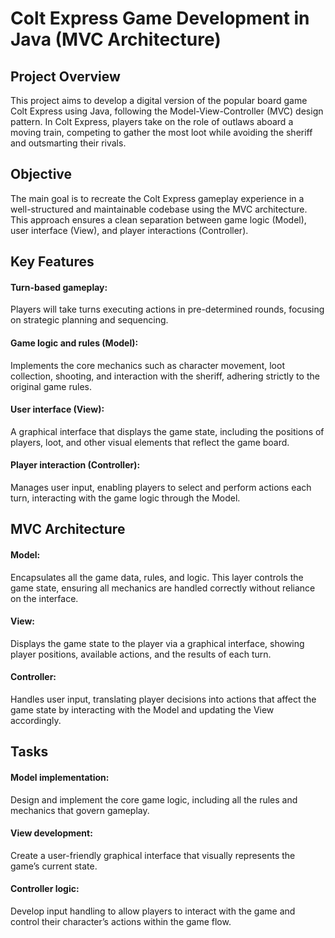 # Colt Express Game Development in Java (MVC Architecture)
## Project Overview
This project aims to develop a digital version of the popular board game Colt Express using Java, following the Model-View-Controller (MVC) design pattern. In Colt Express, players take on the role of outlaws aboard a moving train, competing to gather the most loot while avoiding the sheriff and outsmarting their rivals.

## Objective
The main goal is to recreate the Colt Express gameplay experience in a well-structured and maintainable codebase using the MVC architecture. This approach ensures a clean separation between game logic (Model), user interface (View), and player interactions (Controller).

## Key Features
#### Turn-based gameplay:
Players will take turns executing actions in pre-determined rounds, focusing on strategic planning and sequencing.
#### Game logic and rules (Model):
Implements the core mechanics such as character movement, loot collection, shooting, and interaction with the sheriff, adhering strictly to the original game rules.
#### User interface (View):
A graphical interface that displays the game state, including the positions of players, loot, and other visual elements that reflect the game board.
#### Player interaction (Controller):
Manages user input, enabling players to select and perform actions each turn, interacting with the game logic through the Model.
## MVC Architecture
#### Model:
Encapsulates all the game data, rules, and logic. This layer controls the game state, ensuring all mechanics are handled correctly without reliance on the interface.
#### View:
Displays the game state to the player via a graphical interface, showing player positions, available actions, and the results of each turn.
#### Controller:
Handles user input, translating player decisions into actions that affect the game state by interacting with the Model and updating the View accordingly.
## Tasks
#### Model implementation:
Design and implement the core game logic, including all the rules and mechanics that govern gameplay.
#### View development:
Create a user-friendly graphical interface that visually represents the game’s current state.
#### Controller logic:
Develop input handling to allow players to interact with the game and control their character’s actions within the game flow.
